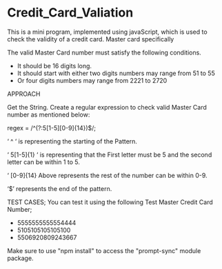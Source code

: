 # Credit_Card_Valiation
This is a mini program, implemented using javaScript, which is used to check the validity of a credit card. Master card specifically

The valid Master Card number must satisfy the following conditions. 
- It should be 16 digits long. 
- It should start with either two digits numbers may range from 51 to 55 
- Or four digits numbers may range from 2221 to 2720

APPROACH

Get the String. Create a regular expression to check valid Master Card number as mentioned below:

regex = /^(?:5[1-5][0-9]{14})$/;

‘ ^ ‘  is representing the starting of the Pattern.

‘ 5[1-5]{1} ‘ is representing that the First letter must be 5 and the second letter can be within 1 to 5.

‘ [0-9]{14}
Above represents the rest of the number can be within 0-9.

‘$’ represents the end of the pattern.

TEST CASES;
You can test it using the following Test Master Credit Card Number;
- 5555555555554444 
- 5105105105105100
- 5506920809243667

Make sure to use "npm install" to access the "prompt-sync" module package.
